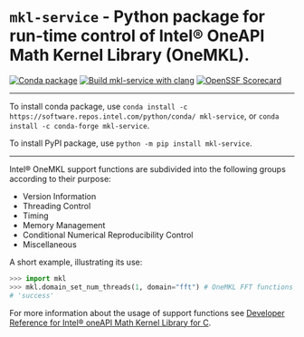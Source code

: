 # `mkl-service` - Python package for run-time control of Intel® OneAPI Math Kernel Library (OneMKL).
[![Conda package](https://github.com/IntelPython/mkl-service/actions/workflows/conda-package.yml/badge.svg)](https://github.com/IntelPython/mkl-service/actions/workflows/conda-package.yml)
[![Build mkl-service with clang](https://github.com/IntelPython/mkl-service/actions/workflows/build-with-clang.yml/badge.svg)](https://github.com/IntelPython/mkl-service/actions/workflows/build-with-clang.yml)
[![OpenSSF Scorecard](https://api.securityscorecards.dev/projects/github.com/IntelPython/mkl-service/badge)](https://securityscorecards.dev/viewer/?uri=github.com/IntelPython/mkl-service)


---

To install conda package, use `conda install -c https://software.repos.intel.com/python/conda/ mkl-service`, or `conda install -c conda-forge mkl-service`.

To install PyPI package, use `python -m pip install mkl-service`.

---

Intel® OneMKL support functions are subdivided into the following groups according to their purpose:
 - Version Information
 - Threading Control
 - Timing
 - Memory Management
 - Conditional Numerical Reproducibility Control
 - Miscellaneous

A short example, illustrating its use:

```python
>>> import mkl
>>> mkl.domain_set_num_threads(1, domain="fft") # OneMKL FFT functions to run sequentially
# 'success'
```

For more information about the usage of support functions see [Developer Reference for Intel® oneAPI Math Kernel Library for C](https://www.intel.com/content/www/us/en/docs/onemkl/developer-reference-c/2025-1/support-functions.html).
